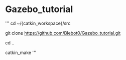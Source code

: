 # Gazebo_tutorial

'''
cd ~/{catkin_workspace}/src

git clone https://github.com/Blebot0/Gazebo_tutorial.git

cd ..

catkin_make
'''
